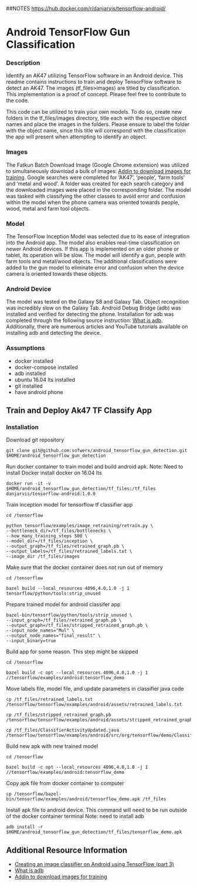 ##NOTES
https://hub.docker.com/r/danjarvis/tensorflow-android/

# Android TensorFlow Gun Classification

### Description
Identify an AK47 utilizing TensorFlow software in an Android device. This readme contains instructions to train and deploy TensorFlow software to detect an AK47. The images (tf_files>images) are titled by classification. This implementation is a proof of concept. Please feel free to contribute to the code. 

This code can be utilized to train your own models. To do so, create new folders in the tf_files/images directory, title each with the respective object names and place the images in the folders. Please ensure to label the folder with the object name, since this title will correspond with the classification the app will present when attempting to identify an object.  

### Images
The Fatkun Batch Download Image (Google Chrome extension) was utilized to simultaneously download a bulk of images: [Addin to download images for training](https://www.pcsteps.com/5170-mass-download-images-chrome/). Google searches were completed for ‘AK47’, ‘people’, ‘farm tools’ and ‘metal and wood’. A folder was created for each search category and the downloaded images were placed in the corresponding folder. The model was tasked with classifying the other classes to avoid error and confusion within the model when the phone camera was oriented towards people, wood, metal and farm tool objects. 

### Model
The TensorFlow Inception Model was selected due to its ease of integration into the Android app. The model also enables real-time classification on newer Android devices. If this app is implemented on an older phone or tablet, its operation will be slow. The model will identify a gun, people with farm tools and metal/wood objects. The additional classifications were added to the gun model to eliminate error and confusion when the device camera is oriented towards these objects. 

### Android Device
The model was tested on the Galaxy S8 and Galaxy Tab. Object recognition was incredibly slow on the Galaxy Tab. Android Debug Bridge (adb) was installed and verified for detecting the phone. Installation for adb was completed through the following source instruction:  [What is adb](https://developer.android.com/studio/command-line/adb.html#move). Additionally, there are numerous articles and YouTube tutorials available on installing adb and detecting the device. 



### Assumptions
* docker installed
* docker-compose installed
* adb installed
* ubuntu 16.04 lts installed
* git installed
* have android phone


## Train and Deploy Ak47 TF Classify App
### Installation

Download git repository

```
git clone git@github.com:sofwerx/android_tensorflow_gun_detection.git $HOME/android_tensorflow_gun_detection

```

Run docker container to train model and build android apk. Note: Need to install Docker install docker on 16.04 lts

```
docker run -it -v $HOME/android_tensorflow_gun_detection/tf_files:/tf_files danjarvis/tensorflow-android:1.0.0
```

Train inception model for tensorflow tf classifier app

```
cd /tensorflow

python tensorflow/examples/image_retraining/retrain.py \
--bottleneck_dir=/tf_files/bottlenecks \
--how_many_training_steps 500 \
--model_dir=/tf_files/inception \
--output_graph=/tf_files/retrained_graph.pb \
--output_labels=/tf_files/retrained_labels.txt \
--image_dir /tf_files/images
```
Make sure that the docker container does not run out of memory

```
cd /tensorflow

bazel build --local_resources 4096,4.0,1.0 -j 1 tensorflow/python/tools:strip_unused
```
Prepare trained model for android classifer app

```
bazel-bin/tensorflow/python/tools/strip_unused \
--input_graph=/tf_files/retrained_graph.pb \
--output_graph=/tf_files/stripped_retrained_graph.pb \
--input_node_names="Mul" \
--output_node_names="final_result" \
--input_binary=true

```
Build app for some reason. This step might be skipped

```
cd /tensorflow

bazel build -c opt --local_resources 4096,4.0,1.0 -j 1 //tensorflow/examples/android:tensorflow_demo

```
Move labels file, model file, and update parameters in classifier java code

```
cp /tf_files/retrained_labels.txt /tensorflow/tensorflow/examples/android/assets/retrained_labels.txt

cp /tf_files/stripped_retrained_graph.pb /tensorflow/tensorflow/examples/android/assets/stripped_retrained_graph.pb

cp /tf_files/ClassifierActivityUpdated.java /tensorflow/tensorflow/examples/android/src/org/tensorflow/demo/ClassifierActivity.java

```
Build new apk with new trained model

```
cd /tensorflow

bazel build -c opt --local_resources 4096,4.0,1.0 -j 1 //tensorflow/examples/android:tensorflow_demo

```
Copy apk file from docker container to computer

```
cp /tensorflow/bazel-bin/tensorflow/examples/android/tensorflow_demo.apk /tf_files

```
Install apk file to android device. This command will need to be run outside of the docker container terminal Note: need to install adb

```
adb install -r $HOME/android_tensorflow_gun_detection/tf_files/tensorflow_demo.apk

```

## Additional Resource Information

* [Creating an image classifier on Android using TensorFlow (part 3)](https://medium.com/@daj/creating-an-image-classifier-on-android-using-tensorflow-part-3-215d61cb5fcd)
* [What is adb](https://developer.android.com/studio/command-line/adb.html#move)
* [Addin to download images for training](https://www.pcsteps.com/5170-mass-download-images-chrome/)

